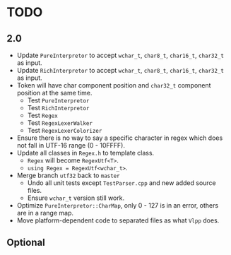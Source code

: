 # TODO

## 2.0

- Update `PureInterpretor` to accept `wchar_t`, `char8_t`, `char16_t`, `char32_t` as input.
- Update `RichInterpretor` to accept `wchar_t`, `char8_t`, `char16_t`, `char32_t` as input.
- Token will have char component position and `char32_t` component position at the same time.
  - Test `PureInterpretor`
  - Test `RichInterpretor`
  - Test `Regex`
  - Test `RegexLexerWalker`
  - Test `RegexLexerColorizer`
- Ensure there is no way to say a specific character in regex which does not fall in UTF-16 range (0 - 10FFFF).
- Update all classes in `Regex.h` to template class.
  - `Regex` will become `RegexUtf<T>`.
  - `using Regex = RegexUtf<wchar_t>`.
- Merge branch `utf32` back to `master`
  - Undo all unit tests except `TestParser.cpp` and new added source files.
  - Ensure `wchar_t` version still work.
- Optimize `PureInterpretor::CharMap`, only 0 - 127 is in an error, others are in a range map.
- Move platform-dependent code to separated files as what `Vlpp` does.

## Optional
